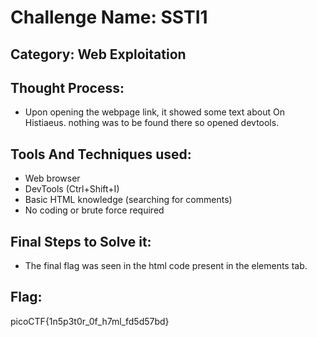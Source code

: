 # Challenge Name: **SSTI1**

## Category: Web Exploitation
## Thought Process:
- Upon opening the webpage link, it showed some text about On Histiaeus. nothing was to be found there so opened devtools.
## Tools And Techniques used:
- Web browser
- DevTools (Ctrl+Shift+I)
- Basic HTML knowledge (searching for comments)
- No coding or brute force required
## Final Steps to Solve it:
- The final flag was seen in the html code present in the elements tab.
## Flag:
picoCTF{1n5p3t0r_0f_h7ml_fd5d57bd}
